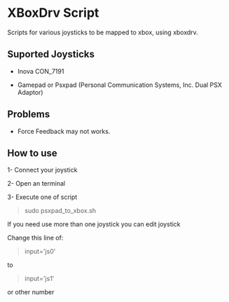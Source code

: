 # XBoxDrv Script

Scripts for various joysticks to be mapped to xbox, using xboxdrv.

## Suported Joysticks
- Inova CON_7191

- Gamepad or Psxpad (Personal Communication Systems, Inc. Dual PSX Adaptor)

## Problems
- Force Feedback may not works.

## How to use
  1- Connect your joystick

  2- Open an terminal

  3- Execute one of script
  > sudo psxpad_to_xbox.sh

If you need use more than one joystick you can edit joystick

Change this line of:

> input='js0'

to 

> input='js1'

or other number
